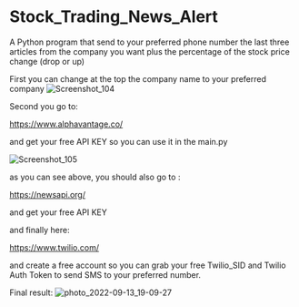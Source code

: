 # Stock_Trading_News_Alert

A Python program that send to your preferred phone number the last three articles from the company you want plus the percentage of the stock price change (drop or up)

First you can change at the top the company name to your preferred company
![Screenshot_104](https://user-images.githubusercontent.com/104036788/189950945-bf2f356a-2654-49e3-9227-ede2c74775a8.jpg)



Second you go to:

https://www.alphavantage.co/

and get your free API KEY so you can use it in the main.py

![Screenshot_105](https://user-images.githubusercontent.com/104036788/189949911-0d41e272-2d36-4822-9041-c9a3ddeadb46.jpg)

as you can see above, you should also go to :

https://newsapi.org/

and get your free API KEY 

and finally here:

https://www.twilio.com/

and create a free account so you can grab your free Twilio_SID and Twilio Auth Token to send SMS to your preferred number.

Final result:
![photo_2022-09-13_19-09-27](https://user-images.githubusercontent.com/104036788/189952375-95ffade3-60e3-4cbd-993b-e68599e9e160.jpg)
